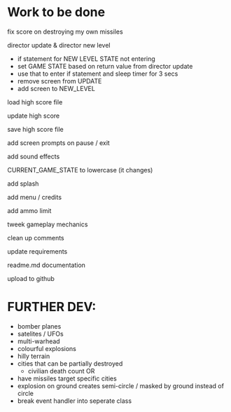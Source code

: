 # Work to be done

fix score on destroying my own missiles

director update & director new level
 - if statement for NEW LEVEL STATE not entering
 - set GAME STATE based on return value from director update
 - use that to enter if statement and sleep timer for 3 secs
 - remove screen from UPDATE
 - add screen to NEW_LEVEL

load high score file

update high score

save high score file

add screen prompts on pause / exit

add sound effects

CURRENT_GAME_STATE to lowercase (it changes)

add splash

add menu / credits

add ammo limit

tweek gameplay mechanics

clean up comments

update requirements

readme.md documentation

upload to github


# FURTHER DEV:
 - bomber planes
 - satelites / UFOs
 - multi-warhead
 - colourful explosions
 - hilly terrain
 - cities that can be partially destroyed
     - civilian death count
OR
 - have missiles target specific cities
 - explosion on ground creates semi-circle / masked by ground instead of circle
 - break event handler into seperate class

